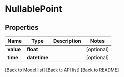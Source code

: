 # NullablePoint

## Properties
Name | Type | Description | Notes
------------ | ------------- | ------------- | -------------
**value** | **float** |  | [optional] 
**time** | **datetime** |  | [optional] 

[[Back to Model list]](../README.md#documentation-for-models) [[Back to API list]](../README.md#documentation-for-api-endpoints) [[Back to README]](../README.md)

